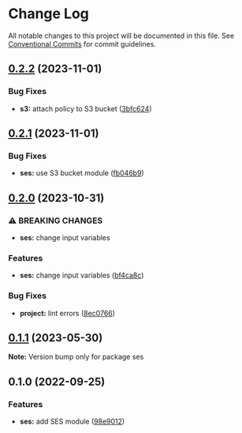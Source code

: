 # Change Log

All notable changes to this project will be documented in this file.
See [Conventional Commits](https://conventionalcommits.org) for commit guidelines.

## [0.2.2](https://github.com/finando/infrastructure-modules/compare/ses@0.2.1...ses@0.2.2) (2023-11-01)


### Bug Fixes

* **s3:** attach policy to S3 bucket ([3bfc624](https://github.com/finando/infrastructure-modules/commit/3bfc624758121874cb748bcfa7b4fdef63fa6c0f))



## [0.2.1](https://github.com/finando/infrastructure-modules/compare/ses@0.2.0...ses@0.2.1) (2023-11-01)


### Bug Fixes

* **ses:** use S3 bucket module ([fb046b9](https://github.com/finando/infrastructure-modules/commit/fb046b9041add9e5c4ee83a14618989656846120))



## [0.2.0](https://github.com/finando/infrastructure-modules/compare/ses@0.1.1...ses@0.2.0) (2023-10-31)


### ⚠ BREAKING CHANGES

* **ses:** change input variables

### Features

* **ses:** change input variables ([bf4ca8c](https://github.com/finando/infrastructure-modules/commit/bf4ca8ccf057741c05cc5a548fbb86e101b3f4ca))


### Bug Fixes

* **project:** lint errors ([8ec0766](https://github.com/finando/infrastructure-modules/commit/8ec0766cb3ee1c4624810931bec73c2b4bd45171))



## [0.1.1](https://github.com/finando/infrastructure-modules/compare/ses@0.1.0...ses@0.1.1) (2023-05-30)

**Note:** Version bump only for package ses





## 0.1.0 (2022-09-25)


### Features

* **ses:** add SES module ([98e9012](https://github.com/finando/infrastructure-modules/commit/98e9012ac577a9d98ab9cfbb1056e1b067c0b515))
